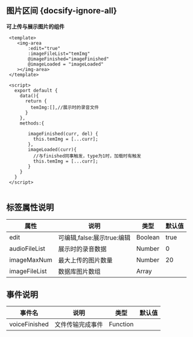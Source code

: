 ## 图片区间 {docsify-ignore-all}
 
**可上传与展示图片的组件**

```
 <template>
    <img-area
        :edit="true"
        :imageFileList="temImg"
        @imageFinished="imageFinished"
        @imageLoaded = "imageLoaded"
    ></img-area>
 </template>

 <script>
   export default {
     data(){
       return {
         temImg:[],//展示时的录音文件
       }
     },
     methods:{
       
        imageFinished(curr, del) {
          this.temImg = [...curr];
        },
        imageLoaded(curr){
          //与finished同事触发，type为1时，加载时有触发
          this.temImg = [...curr];
        }
     }
   }
 </script>
     
```


 
## 标签属性说明

| 属性 | 说明 | 类型 | 默认值 |
| --- | --- | --- | --- |
| edit | 可编辑,false:展示true:编辑 | Boolean | true   |
| audioFileList | 展示时的录音数据 | Number |  0  |
| imageMaxNum | 最大上传的图片数量 | Number | 20 |   
| imageFileList | 数据库图片数组 | Array |  |

## 事件说明

| 事件名 | 说明 | 类型 | 默认值 |
| --- | --- | --- | --- |
| voiceFinished | 文件传输完成事件 | Function |    |
 


 
